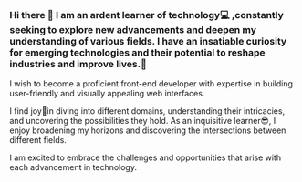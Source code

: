 ### Hi there 👋 I am an ardent learner of technology💻 ,constantly seeking to explore new advancements and deepen my understanding of various fields. I have an insatiable curiosity for emerging technologies and their potential to reshape industries and improve lives.🙂

I wish to become a proficient front-end developer with expertise in building user-friendly and visually appealing web interfaces.

I find joy🤩in diving into different domains, understanding their intricacies, and uncovering the possibilities they hold. As an inquisitive learner😎, I enjoy broadening my horizons and discovering the intersections between different fields.

I am excited to embrace the challenges and opportunities that arise with each advancement in technology.
